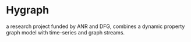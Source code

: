 # Hygraph
a research project funded by ANR and DFG, combines a dynamic property graph model with time-series and graph streams.
